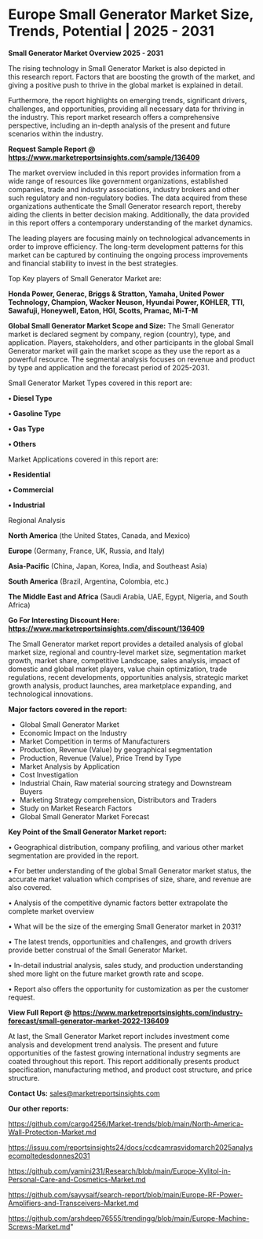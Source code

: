 # Europe Small Generator Market Size, Trends, Potential | 2025 - 2031

<Strong> Small Generator Market Overview 2025 - 2031</strong>

The rising technology in Small Generator Market is also depicted in this research report. Factors that are boosting the growth of the market, and giving a positive push to thrive in the global market is explained in detail.

Furthermore, the report highlights on emerging trends, significant drivers, challenges, and opportunities, providing all necessary data for thriving in the industry. This report market research offers a comprehensive perspective, including an in-depth analysis of the present and future scenarios within the industry.

<strong>Request Sample Report @ <a href=https://www.marketreportsinsights.com/sample/136409>https://www.marketreportsinsights.com/sample/136409</a></strong>

The market overview included in this report provides information from a wide range of resources like government organizations, established companies, trade and industry associations, industry brokers and other such regulatory and non-regulatory bodies. The data acquired from these organizations authenticate the Small Generator research report, thereby aiding the clients in better decision making. Additionally, the data provided in this report offers a contemporary understanding of the market dynamics.

The leading players are focusing mainly on technological advancements in order to improve efficiency. The long-term development patterns for this market can be captured by continuing the ongoing process improvements and financial stability to invest in the best strategies.

Top Key players of Small Generator Market are:

<strong>Honda Power, Generac, Briggs & Stratton, Yamaha, United Power Technology, Champion, Wacker Neuson, Hyundai Power, KOHLER, TTI, Sawafuji, Honeywell, Eaton, HGI, Scotts, Pramac, Mi-T-M</strong>

<strong><b>Global Small Generator Market Scope and Size:</b></strong>
The Small Generator market is declared segment by company, region (country), type, and application. Players, stakeholders, and other participants in the global Small Generator market will gain the market scope as they use the report as a powerful resource. The segmental analysis focuses on revenue and product by type and application and the forecast period of 2025-2031.

Small Generator Market Types covered in this report are:

<strong>• Diesel Type

• Gasoline Type

• Gas Type

• Others</strong>

Market Applications covered in this report are:

<strong>• Residential

• Commercial

• Industrial</strong> 

Regional Analysis

<strong>North America</strong> (the United States, Canada, and Mexico)

<strong>Europe</strong> (Germany, France, UK, Russia, and Italy)

<strong>Asia-Pacific</strong> (China, Japan, Korea, India, and Southeast Asia)

<strong>South America</strong> (Brazil, Argentina, Colombia, etc.)

<strong>The Middle East and Africa</strong> (Saudi Arabia, UAE, Egypt, Nigeria, and South Africa)

<strong>Go For Interesting Discount Here: <a href=https://www.marketreportsinsights.com/discount/136409>https://www.marketreportsinsights.com/discount/136409</a></strong>

The Small Generator market report provides a detailed analysis of global market size, regional and country-level market size, segmentation market growth, market share, competitive Landscape, sales analysis, impact of domestic and global market players, value chain optimization, trade regulations, recent developments, opportunities analysis, strategic market growth analysis, product launches, area marketplace expanding, and technological innovations.

<strong><b>Major factors covered in the report:</b></strong>
<ul>
  <li>Global Small Generator Market </li>
  <li>Economic Impact on the Industry</li>
  <li>Market Competition in terms of Manufacturers</li>
  <li>Production, Revenue (Value) by geographical segmentation</li>
  <li>Production, Revenue (Value), Price Trend by Type</li>
  <li>Market Analysis by Application</li>
  <li>Cost Investigation</li>
  <li>Industrial Chain, Raw material sourcing strategy and Downstream Buyers</li>
  <li>Marketing Strategy comprehension, Distributors and Traders</li>
  <li>Study on Market Research Factors</li>
  <li>Global Small Generator Market Forecast</li>
</ul>

<strong><b>Key Point of the Small Generator Market report:</b></strong>

• Geographical distribution, company profiling, and various other market segmentation are provided in the report.

• For better understanding of the global Small Generator market status, the accurate market valuation which comprises of size, share, and revenue are also covered.

• Analysis of the competitive dynamic factors better extrapolate the complete market overview

• What will be the size of the emerging Small Generator market in 2031?

• The latest trends, opportunities and challenges, and growth drivers provide better construal of the Small Generator Market.

• In-detail industrial analysis, sales study, and production understanding shed more light on the future market growth rate and scope.

• Report also offers the opportunity for customization as per the customer request.

<strong><b>View Full Report @ <a href=https://www.marketreportsinsights.com/industry-forecast/small-generator-market-2022-136409>https://www.marketreportsinsights.com/industry-forecast/small-generator-market-2022-136409</a></b></strong>


At last, the Small Generator Market report includes investment come analysis and development trend analysis. The present and future opportunities of the fastest growing international industry segments are coated throughout this report. This report additionally presents product specification, manufacturing method, and product cost structure, and price structure.

<strong>Contact Us:</strong>
sales@marketreportsinsights.com

<strong>Our other reports:</strong>

<a href=https://github.com/cargo4256/Market-trends/blob/main/North-America-Wall-Protection-Market.md>https://github.com/cargo4256/Market-trends/blob/main/North-America-Wall-Protection-Market.md</a>

<a href=https://issuu.com/reportsinsights24/docs/ccdcamrasvidomarch2025analysecompltedesdonnes2031>https://issuu.com/reportsinsights24/docs/ccdcamrasvidomarch2025analysecompltedesdonnes2031</a>

<a href=https://github.com/yamini231/Research/blob/main/Europe-Xylitol-in-Personal-Care-and-Cosmetics-Market.md>https://github.com/yamini231/Research/blob/main/Europe-Xylitol-in-Personal-Care-and-Cosmetics-Market.md</a>

<a href=https://github.com/sayysaif/search-report/blob/main/Europe-RF-Power-Amplifiers-and-Transceivers-Market.md>https://github.com/sayysaif/search-report/blob/main/Europe-RF-Power-Amplifiers-and-Transceivers-Market.md</a>

<a href=https://github.com/arshdeep76555/trendingg/blob/main/Europe-Machine-Screws-Market.md>https://github.com/arshdeep76555/trendingg/blob/main/Europe-Machine-Screws-Market.md</a>"
